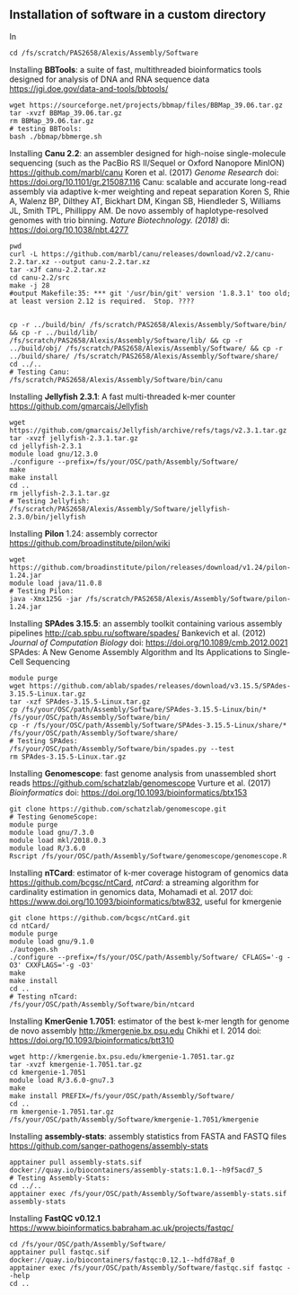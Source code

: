## Installation of software in a custom directory

In
```shell
cd /fs/scratch/PAS2658/Alexis/Assembly/Software
```

Installing **BBTools**: a suite of fast, multithreaded bioinformatics tools designed for analysis of DNA and RNA sequence data https://jgi.doe.gov/data-and-tools/bbtools/
```shell
wget https://sourceforge.net/projects/bbmap/files/BBMap_39.06.tar.gz
tar -xvzf BBMap_39.06.tar.gz
rm BBMap_39.06.tar.gz
# testing BBTools:
bash ./bbmap/bbmerge.sh
```

Installing **Canu 2.2**: an assembler designed for high-noise single-molecule sequencing (such as the PacBio RS II/Sequel or Oxford Nanopore MinION) https://github.com/marbl/canu
Koren et al. (2017) *Genome Research* doi: https://doi.org/10.1101/gr.215087.116
Canu: scalable and accurate long-read assembly via adaptive k-mer weighting and repeat separation
Koren S, Rhie A, Walenz BP, Dilthey AT, Bickhart DM, Kingan SB, Hiendleder S, Williams JL, Smith TPL, Phillippy AM. De novo assembly of haplotype-resolved genomes with trio binning. *Nature Biotechnology. (2018)* di: https://doi.org/10.1038/nbt.4277
```shell
pwd
curl -L https://github.com/marbl/canu/releases/download/v2.2/canu-2.2.tar.xz --output canu-2.2.tar.xz
tar -xJf canu-2.2.tar.xz
cd canu-2.2/src
make -j 28
#output Makefile:35: *** git '/usr/bin/git' version '1.8.3.1' too old; at least version 2.12 is required.  Stop. ????


cp -r ../build/bin/ /fs/scratch/PAS2658/Alexis/Assembly/Software/bin/ && cp -r ../build/lib/ /fs/scratch/PAS2658/Alexis/Assembly/Software/lib/ && cp -r ../build/obj/ /fs/scratch/PAS2658/Alexis/Assembly/Software/ && cp -r ../build/share/ /fs/scratch/PAS2658/Alexis/Assembly/Software/share/
cd ../..
# Testing Canu:
/fs/scratch/PAS2658/Alexis/Assembly/Software/bin/canu
```

Installing **Jellyfish 2.3.1**: A fast multi-threaded k-mer counter https://github.com/gmarcais/Jellyfish
```shell
wget https://github.com/gmarcais/Jellyfish/archive/refs/tags/v2.3.1.tar.gz
tar -xvzf jellyfish-2.3.1.tar.gz
cd jellyfish-2.3.1
module load gnu/12.3.0
./configure --prefix=/fs/your/OSC/path/Assembly/Software/
make
make install
cd ..
rm jellyfish-2.3.1.tar.gz
# Testing Jellyfish:
/fs/scratch/PAS2658/Alexis/Assembly/Software/jellyfish-2.3.0/bin/jellyfish
```

Installing **Pilon** 1.24: assembly corrector https://github.com/broadinstitute/pilon/wiki
```shell
wget https://github.com/broadinstitute/pilon/releases/download/v1.24/pilon-1.24.jar
module load java/11.0.8
# Testing Pilon:
java -Xmx125G -jar /fs/scratch/PAS2658/Alexis/Assembly/Software/pilon-1.24.jar
```

Installing **SPAdes 3.15.5**: an assembly toolkit containing various assembly pipelines http://cab.spbu.ru/software/spades/
Bankevich et al. (2012) *Journal of Computation Biology* doi: https://doi.org/10.1089/cmb.2012.0021
SPAdes: A New Genome Assembly Algorithm and Its Applications to Single-Cell Sequencing
```shell
module purge
wget https://github.com/ablab/spades/releases/download/v3.15.5/SPAdes-3.15.5-Linux.tar.gz
tar -xzf SPAdes-3.15.5-Linux.tar.gz
cp /fs/your/OSC/path/Assembly/Software/SPAdes-3.15.5-Linux/bin/* /fs/your/OSC/path/Assembly/Software/bin/
cp -r /fs/your/OSC/path/Assembly/Software/SPAdes-3.15.5-Linux/share/* /fs/your/OSC/path/Assembly/Software/share/
# Testing SPAdes:
/fs/your/OSC/path/Assembly/Software/bin/spades.py --test
rm SPAdes-3.15.5-Linux.tar.gz
```

Installing **Genomescope**: fast genome analysis from unassembled short reads https://github.com/schatzlab/genomescope
Vurture et al. (2017) *Bioinformatics* doi: https://doi.org/10.1093/bioinformatics/btx153
```shell
git clone https://github.com/schatzlab/genomescope.git
# Testing GenomeScope:
module purge
module load gnu/7.3.0
module load mkl/2018.0.3
module load R/3.6.0
Rscript /fs/your/OSC/path/Assembly/Software/genomescope/genomescope.R
```

Installing **nTCard**: estimator of k-mer coverage histogram of genomics data https://github.com/bcgsc/ntCard, *ntCard*: a streaming algorithm for cardinality estimation in genomics data, Mohamadi et al. 2017 doi: https://www.doi.org/10.1093/bioinformatics/btw832, useful for kmergenie
```shell
git clone https://github.com/bcgsc/ntCard.git
cd ntCard/
module purge
module load gnu/9.1.0
./autogen.sh
./configure --prefix=/fs/your/OSC/path/Assembly/Software/ CFLAGS='-g -O3' CXXFLAGS='-g -O3'
make
make install
cd ..
# Testing nTcard:
/fs/your/OSC/path/Assembly/Software/bin/ntcard
```

Installing **KmerGenie 1.7051**: estimator of the best k-mer length for genome de novo assembly http://kmergenie.bx.psu.edu Chikhi et l. 2014 doi: https://doi.org/10.1093/bioinformatics/btt310
```shell
wget http://kmergenie.bx.psu.edu/kmergenie-1.7051.tar.gz
tar -xvzf kmergenie-1.7051.tar.gz
cd kmergenie-1.7051
module load R/3.6.0-gnu7.3
make
make install PREFIX=/fs/your/OSC/path/Assembly/Software/
cd ..
rm kmergenie-1.7051.tar.gz
/fs/your/OSC/path/Assembly/Software/kmergenie-1.7051/kmergenie
```

Installing **assembly-stats**: assembly statistics from FASTA and FASTQ files https://github.com/sanger-pathogens/assembly-stats
```shell
apptainer pull assembly-stats.sif docker://quay.io/biocontainers/assembly-stats:1.0.1--h9f5acd7_5
# Testing Assembly-Stats:
cd ../..
apptainer exec /fs/your/OSC/path/Assembly/Software/assembly-stats.sif assembly-stats
```

Installing **FastQC v0.12.1** https://www.bioinformatics.babraham.ac.uk/projects/fastqc/
```shell
cd /fs/your/OSC/path/Assembly/Software/
apptainer pull fastqc.sif docker://quay.io/biocontainers/fastqc:0.12.1--hdfd78af_0
apptainer exec /fs/your/OSC/path/Assembly/Software/fastqc.sif fastqc --help
cd ..
```
